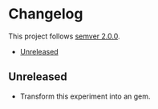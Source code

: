 # Changelog <!-- omit in toc -->

This project follows [semver 2.0.0](http://semver.org/spec/v2.0.0.html).

- [Unreleased](#unreleased)

## Unreleased

* Transform this experiment into an gem.

<!--
### Added
### Breaking Changes
### Deprecated
### Removed
### Fixed
-->

<!-- 0.1.0 (2022-09-25)
------------------

### Added

* Initial release.

* Transform this experiment into an gem.

[⬆️ &nbsp;Back to Top](#changelog-) -->

